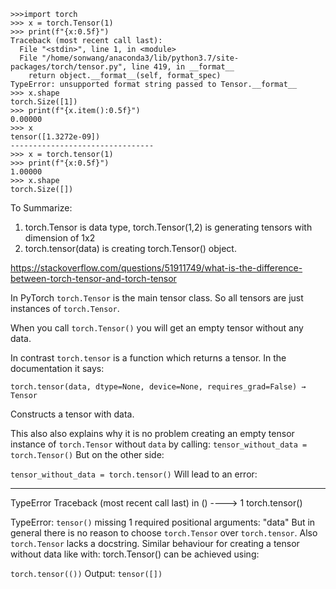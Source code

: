 ```
>>>import torch
>>> x = torch.Tensor(1)
>>> print(f"{x:0.5f}")
Traceback (most recent call last):
  File "<stdin>", line 1, in <module>
  File "/home/sonwang/anaconda3/lib/python3.7/site-packages/torch/tensor.py", line 419, in __format__
    return object.__format__(self, format_spec)
TypeError: unsupported format string passed to Tensor.__format__
>>> x.shape
torch.Size([1])
>>> print(f"{x.item():0.5f}")
0.00000
>>> x
tensor([1.3272e-09])
--------------------------------
>>> x = torch.tensor(1)
>>> print(f"{x:0.5f}")
1.00000
>>> x.shape
torch.Size([])
```

To Summarize:
1. torch.Tensor is data type, torch.Tensor(1,2) is generating tensors with dimension of 1x2
2. torch.tensor(data) is creating torch.Tensor() object.

https://stackoverflow.com/questions/51911749/what-is-the-difference-between-torch-tensor-and-torch-tensor


In PyTorch `torch.Tensor` is the main tensor class. So all tensors are just instances of `torch.Tensor`.

When you call `torch.Tensor()` you will get an empty tensor without any data.

In contrast `torch.tensor` is a function which returns a tensor. In the documentation it says:

```torch.tensor(data, dtype=None, device=None, requires_grad=False) → Tensor```

Constructs a tensor with data.

This also also explains why it is no problem creating an empty tensor instance of `torch.Tensor` without `data` by calling:
```tensor_without_data = torch.Tensor()```
But on the other side:

```tensor_without_data = torch.tensor()```
Will lead to an error:

---------------------------------------------------------------------------
TypeError                                 Traceback (most recent call last)
<ipython-input-12-ebc3ceaa76d2> in <module>()
----> 1 torch.tensor()

TypeError: `tensor()` missing 1 required positional arguments: "data"
But in general there is no reason to choose `torch.Tensor` over `torch.tensor`. Also `torch.Tensor` lacks a docstring.
Similar behaviour for creating a tensor without data like with: torch.Tensor() can be achieved using:

`torch.tensor(())`
Output:
`tensor([])`

